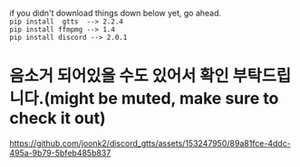 if you didn't download things down below yet, go ahead. <br>
```pip install  gtts  --> 2.2.4``` <br>
```pip install ffmpmg --> 1.4``` <br>
```pip install discord --> 2.0.1```


# 음소거 되어있을 수도 있어서 확인 부탁드립니다.(might be muted, make sure to check it out)
https://github.com/joonk2/discord_gtts/assets/153247950/89a81fce-4ddc-495a-9b79-5bfeb485b837

